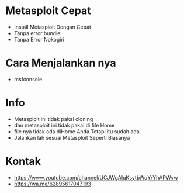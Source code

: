 # Metasploit Cepat

- Install Metasploit Dengan Cepat
- Tanpa error bundle 
- Tanpa Error Nokogiri

# Cara Menjalankan nya

- msfconsole

# Info

- Metasploit ini tidak pakai cloning 
- dan metasploit ini tidak pakai di file Home
- file nya tidak ada diHome Anda Tetapi itu sudah ada 
- Jalankan lah sesuai Metasploit Seperti Biasanya

# Kontak

- https://www.youtube.com/channel/UCJWgAlqKsytbWqYrYhAPWvw
- https://wa.me/62895617047193
